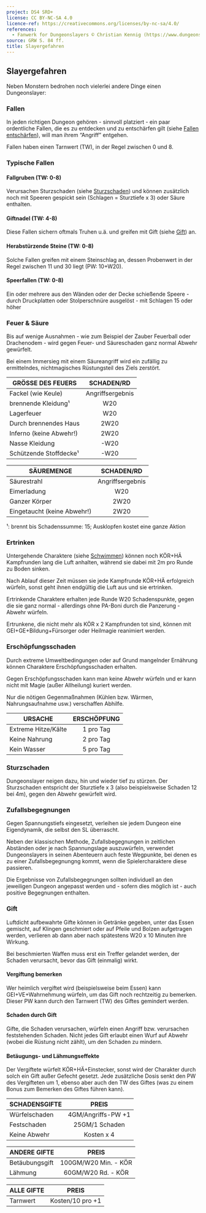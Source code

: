 ```yaml
---
project: DS4 SRD+
license: CC BY-NC-SA 4.0
licence-ref: https://creativecommons.org/licenses/by-nc-sa/4.0/
references: 
  - Fanwerk for Dungeonslayers © Christian Kennig (https://www.dungeonslayers.net/)
source: GRW S. 84 ff.
title: Slayergefahren
---
```


## Slayergefahren

Neben Monstern bedrohen noch vielerlei andere Dinge einen Dungeonslayer:

### Fallen

In jeden richtigen Dungeon gehören - sinnvoll platziert - ein paar ordentliche Fallen, die es zu entdecken und zu entschärfen gilt (siehe [Fallen entschärfen](spielleitung-erweiterte-proben.md#fallen-entschärfen-geige)), will man ihrem “Angriff” entgehen.

Fallen haben einen Tarnwert (TW), in der Regel zwischen 0 und 8.

### Typische Fallen

#### Fallgruben (TW: 0-8)

Verursachen Sturzschaden (siehe [Sturzschaden](spielleitung-slayergefahren.md#sturzschaden)) und können zusätzlich noch mit Speeren gespickt sein (Schlagen = Sturztiefe x 3) oder Säure enthalten.

#### Giftnadel (TW: 4-8)

Diese Fallen sichern oftmals Truhen u.ä. und greifen mit Gift (siehe [Gift](spielleitung-slayergefahren.md#gift)) an.

#### Herabstürzende Steine (TW: 0-8)

Solche Fallen greifen mit einem Steinschlag an, dessen Probenwert in der Regel zwischen 11 und 30 liegt (PW: 10+W20).

#### Speerfallen (TW: 0-8)

Ein oder mehrere aus den Wänden oder der Decke schießende Speere - durch Druckplatten oder Stolperschnüre ausgelöst - mit Schlagen 15 oder höher

### Feuer & Säure

Bis auf wenige Ausnahmen - wie zum Beispiel der Zauber Feuerball oder Drachenodem - wird gegen Feuer- und Säureschaden ganz normal Abwehr gewürfelt.

Bei einem Immersieg mit einem Säureangriff wird ein zufällig zu ermittelndes,
nichtmagisches Rüstungsteil des Ziels zerstört.

| GRÖSSE DES FEUERS       |    SCHADEN/RD    |
| ----------------------- | :--------------: |
| Fackel (wie Keule)      | Angriffsergebnis |
| brennende Kleidung¹     |       W20        |
| Lagerfeuer              |       W20        |
| Durch brennendes Haus   |       2W20       |
| Inferno (keine Abwehr!) |       2W20       |
| Nasse Kleidung          |       -W20       |
| Schützende Stoffdecke¹  |       -W20       |

| SÄUREMENGE                  |    SCHADEN/RD    |
| --------------------------- | :--------------: |
| Säurestrahl                 | Angriffsergebnis |
| Eimerladung                 |       W20        |
| Ganzer Körper               |       2W20       |
| Eingetaucht (keine Abwehr!) |       2W20       |

¹: brennt bis Schadenssumme: 15; Ausklopfen kostet eine ganze Aktion

### Ertrinken

Untergehende Charaktere (siehe [Schwimmen](../spielleitung-erweiterte-proben.md#schwimmen-agibe)) können noch KÖR+HÄ Kampfrunden lang die Luft anhalten, während sie dabei mit 2m pro Runde zu Boden sinken.

Nach Ablauf dieser Zeit müssen sie jede Kampfrunde KÖR+HÄ erfolgreich würfeln,
sonst geht ihnen endgültig die Luft aus und sie ertrinken.

Ertrinkende Charaktere erhalten jede Runde W20 Schadenspunkte, gegen die sie ganz normal - allerdings ohne PA-Boni durch die Panzerung - Abwehr würfeln.

Ertrunkene, die nicht mehr als KÖR x 2 Kampfrunden tot sind, können mit GEI+GE+Bildung+Fürsorger oder Heilmagie reanimiert werden.

### Erschöpfungsschaden

Durch extreme Umweltbedingungen oder auf Grund mangelnder Ernährung können Charaktere Erschöpfungsschaden erhalten.

Gegen Erschöpfungsschaden kann man keine Abwehr würfeln und er kann nicht mit Magie (außer Allheilung) kuriert werden.

Nur die nötigen Gegenmaßnahmen (Kühlen bzw. Wärmen, Nahrungsaufnahme usw.) verschaffen Abhilfe.

| URSACHE             | ERSCHÖPFUNG |
| ------------------- | :---------: |
| Extreme Hitze/Kälte |  1 pro Tag  |
| Keine Nahrung       |  2 pro Tag  |
| Kein Wasser         |  5 pro Tag  |

### Sturzschaden

Dungeonslayer neigen dazu, hin und wieder tief zu stürzen. Der Sturzschaden entspricht der Sturztiefe x 3 (also beispielsweise Schaden 12 bei 4m), gegen den Abwehr gewürfelt wird.

### Zufallsbegegnungen

Gegen Spannungstiefs eingesetzt, verleihen sie jedem Dungeon eine Eigendynamik, die selbst den SL überrascht.

Neben der klassischen Methode, Zufallsbegegnungen in zeitlichen Abständen oder je nach Spannungslage auszuwürfeln, verwendet Dungeonslayers in seinen Abenteuern auch feste Wegpunkte, bei denen es zu einer Zufallsbegegnungng kommt, wenn die Spielercharaktere diese passieren.

Die Ergebnisse von Zufallsbegegnungen sollten individuell an den jeweiligen Dungeon angepasst werden und - sofern dies möglich ist - auch positive Begegnungen enthalten.

### Gift

Luftdicht aufbewahrte Gifte können in Getränke gegeben, unter das Essen gemischt, auf Klingen geschmiert oder auf Pfeile und Bolzen aufgetragen werden, verlieren ab dann aber nach spätestens W20 x 10 Minuten ihre Wirkung.

Bei beschmierten Waffen muss erst ein Treffer gelandet werden, der Schaden verursacht, bevor das Gift (einmalig) wirkt.

#### Vergiftung bemerken

Wer heimlich vergiftet wird (beispielsweise beim Essen) kann GEI+VE+Wahrnehmung würfeln, um das Gift noch rechtzeitig zu bemerken. Dieser PW kann durch den Tarnwert (TW) des Giftes gemindert werden.

#### Schaden durch Gift

Gifte, die Schaden verursachen, würfeln einen Angriff bzw. verursachen feststehenden Schaden. Nicht jedes Gift erlaubt einen Wurf auf Abwehr (wobei die Rüstung nicht zählt), um den Schaden zu mindern.

#### Betäugungs- und Lähmungseffekte

Der Vergiftete würfelt KÖR+HÄ+Einstecker, sonst wird der Charakter durch solch ein Gift außer Gefecht gesetzt. Jede zusätzliche Dosis senkt den PW des Vergifteten um 1, ebenso aber auch den TW des Giftes (was zu einem Bonus zum Bemerken des Giftes führen kann).

| SCHADENSGIFTE |       PREIS        |
| ------------- | :----------------: |
| Würfelschaden | 4GM/Angriffs-PW +1 |
| Festschaden   |   25GM/1 Schaden   |
| Keine Abwehr  |     Kosten x 4     |

| ANDERE GIFTE   |        PREIS         |
| -------------- | :------------------: |
| Betäubungsgift | 100GM/W20 Min. - KÖR |
| Lähmung        |  60GM/W20 Rd. - KÖR  |

| ALLE GIFTE |      PREIS       |
| ---------- | :--------------: |
| Tarnwert   | Kosten/10 pro +1 |

